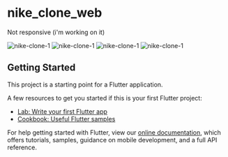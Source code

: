# nike_clone_web

Not responsive  (i'm working on it) 

![nike-clone-1](1.jpg)
![nike-clone-1](2.png)
![nike-clone-1](3.png)
![nike-clone-1](4.png)

## Getting Started

This project is a starting point for a Flutter application.

A few resources to get you started if this is your first Flutter project:

- [Lab: Write your first Flutter app](https://flutter.dev/docs/get-started/codelab)
- [Cookbook: Useful Flutter samples](https://flutter.dev/docs/cookbook)

For help getting started with Flutter, view our
[online documentation](https://flutter.dev/docs), which offers tutorials,
samples, guidance on mobile development, and a full API reference.
